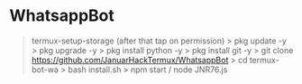 # WhatsappBot
> termux-setup-storage (after that tap on permission) > pkg update -y > pkg upgrade -y > pkg install python -y > pkg install git -y > git clone https://github.com/JanuarHackTermux/WhatsappBot > cd termux-bot-wa > bash install.sh > npm start / node JNR76.js
